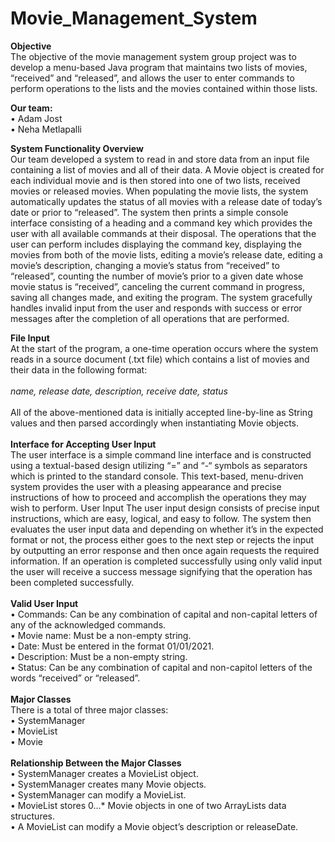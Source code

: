 # Movie_Management_System

<b>Objective</b><br>
The objective of the movie management system group project was to develop a menu-based Java program that maintains two lists of movies, “received” and “released”, and allows the user to enter commands to perform operations to the lists and the movies contained within those lists.

<b>Our team:</b><br> 
• Adam Jost<br>
• Neha Metlapalli

<b>System Functionality Overview</b><br>
Our team developed a system to read in and store data from an input file containing a list of movies and all of their data. A Movie object is created for each individual movie and is then stored into one of two lists, received movies or released movies. When populating the movie lists, the system automatically updates the status of all movies with a release date of today’s date or prior to “released”. The system then prints a simple console interface consisting of a heading and a command key which provides the user with all available commands at their disposal. The operations that the user can perform includes displaying the command key, displaying the movies from both of the movie lists, editing a movie’s release date, editing a movie’s description, changing a movie’s status from “received” to “released”, counting the number of movie’s prior to a given date whose movie status is “received”, canceling the current command in progress, saving all changes made, and exiting the program. The system gracefully handles invalid input from the user and responds with success or error messages after the completion of all operations that are performed.

<b>File Input</b><br>
At the start of the program, a one-time operation occurs where the system reads in a source document (.txt file) which contains a list of movies and their data in the following format:
<br><br>
<i>name, release date, description, receive date, status</i>
<br>
<br>All of the above-mentioned data is initially accepted line-by-line as String values and then parsed accordingly when instantiating Movie objects.
<br><br>
<b>Interface for Accepting User Input</b><br>
The user interface is a simple command line interface and is constructed using a textual-based design utilizing “=” and “-“ symbols as separators which is printed to the standard console. This text-based, menu-driven system provides the user with a pleasing appearance and precise instructions of how to proceed and accomplish the operations they may wish to perform.
User Input
The user input design consists of precise input instructions, which are easy, logical, and easy to follow. The system then evaluates the user input data and depending on whether it’s in the expected format or not, the process either goes to the next step or rejects the input by outputting an error response and then once again requests the required information. If an operation is completed
successfully using only valid input the user will receive a success message
signifying that the operation has been completed successfully.
<br><br><b>Valid User Input</b><br>
• Commands: Can be any combination of capital and non-capital letters of any of the acknowledged commands.
<br>
• Movie name: Must be a non-empty string.
<br>
• Date: Must be entered in the format 01/01/2021.
<br>
• Description: Must be a non-empty string.
<br>
• Status: Can be any combination of capital and non-capitol letters of the
words “received” or “released”.
<br><br>
<b>Major Classes</b>
<br>
There is a total of three major classes:
<br>• SystemManager <br>• MovieList
<br>• Movie
<br><br>
<b>Relationship Between the Major Classes</b>
<br>
• SystemManager creates a MovieList object.<br>
• SystemManager creates many Movie objects.<br>
• SystemManager can modify a MovieList.<br>
• MovieList stores 0...* Movie objects in one of two ArrayLists data structures.<br>
• A MovieList can modify a Movie object’s description or releaseDate.<br>
